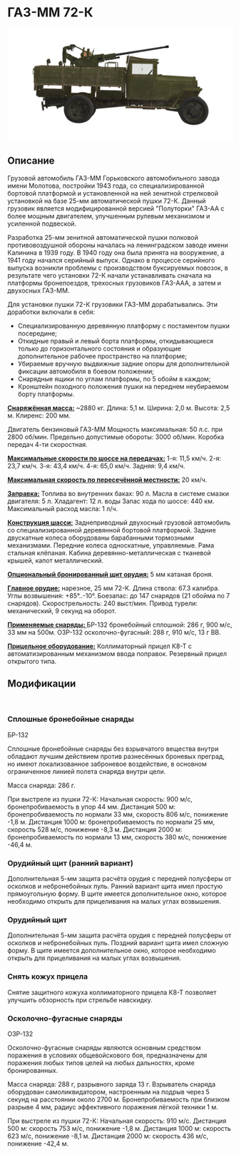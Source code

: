 ﻿# ГАЗ-ММ 72-К

![_gaz-mm-72k](../images/_gaz-mm-72k.png)

## Описание

Грузовой автомобиль ГАЗ-ММ Горьковского автомобильного завода имени Молотова, постройки 1943 года, со специализированной бортовой платформой и установленной на ней зенитной стрелковой установкой на базе 25-мм автоматической пушки 72-К. Данный грузовик является модифицированной версией "Полуторки" ГАЗ-АА с более мощным двигателем, улучшенным рулевым механизмом и усиленной подвеской.

Разработка 25-мм зенитной автоматической пушки полковой противовоздушной обороны началась на ленинградском заводе имени Калинина в 1939 году. В 1940 году она была принята на вооружение, а 1941 году начался серийный выпуск. Однако в процессе серийного выпуска возникли проблемы с производством буксируемых повозок, в результате чего установки 72-К начали устанавливать сначала на платформы бронепоездов, трехосных грузовиков ГАЗ-ААА, а затем и двухосных ГАЗ-ММ.

Для установки пушки 72-К грузовики ГАЗ-ММ дорабатывались. Эти доработки включали в себя:
- Специализированную деревянную платформу с постаментом пушки посередине;
- Откидные правый и левый борта платформы, откидывающиеся только до горизонтального состояния и образующие дополнительное рабочее пространство на платформе;
- Убираемые вручную выдвижные задние опоры для дополнительной фиксации автомобиля в боевом положении;
- Снарядные ящики по углам платформы, по 5 обойм в каждом;
- Кронштейн походного положения пушки на переднем неубираемом борту платформы.

<b><u>Снаряжённая масса:</u></b> ~2880 кг.
Длина: 5,1 м.
Ширина: 2,0 м.
Высота: 2,5 м.
Клиренс: 200 мм.

Двигатель бензиновый ГАЗ-ММ
Мощность максимальная: 50 л.с. при 2800 об/мин.
Предельно допустимые обороты: 3000 об/мин.
Коробка передач 4-ти скоростная.

<b><u>Максимальные скорости по шоссе на передачах:</u></b>
1-я: 11,5 км/ч.
2-я: 23,7 км/ч.
3-я: 43,4 км/ч.
4-я: 65,0 км/ч.
Задняя: 9,4 км/ч.

<b><u>Максимальная скорость по пересечённой местности:</u></b> 20 км/ч.

<b><u>Заправка:</u></b>
Топлива во внутренних баках: 90 л.
Масла в системе смазки двигателя: 5 л.
Хладагент: 12 л. воды
Запас хода по шоссе: 440 км.
Максимальный расход масла: 1 л/ч.

<b><u>Конструкция шасси:</u></b>
Заднеприводный двухосный грузовой автомобиль со специализированной деревянной бортовой платформой.
Задние двускатные колеса оборудованы барабанными тормозными механизмами. Передние колеса односкатные, управляемые.
Рама стальная клёпаная. Кабина деревянно-металлическая с тканевой крышей, капот металлический.

<b><u>Опциональный бронированный щит орудия:</u></b>
5 мм катаная броня.

<b><u>Главное орудие:</u></b> нарезное, 25 мм 72-К.
Длина ствола: 67.3 калибра.
Углы возвышения: +85°..-10°.
Боезапас: до 147 снарядов (21 обойма по 7 снарядов).
Скорострельность: 240 выст/мин.
Привод турели: механический, 9 секунд на оборот.

<b><u>Применяемые снаряды: </u></b>
БР-132 бронебойный сплошной: 286 г, 900 м/с, 33 мм на 500м.
ОЗР-132 осколочно-фугасный: 288 г, 910 м/с, 13 г ВВ.

<b><u>Прицельное оборудование:</u></b>
Коллиматорный прицел К8-Т с автоматизированным механизмом ввода поправок.
Резервный прицел открытого типа.


## Модификации
﻿

### Сплошные бронебойные снаряды

БР-132

Сплошные бронебойные снаряды без взрывчатого вещества внутри обладают лучшим действием против разнесённых броневых преград, но имеют локализованное заброневое воздействие, в основном ограниченное линией полета снаряда внутри цели.

Масса снаряда: 286 г.

При выстреле из пушки 72-К:
Начальная скорость: 900 м/с, бронепробиваемость в упор 44 мм.
Дистанция 500 м: бронепробиваемость по нормали 33 мм, скорость 806 м/с, понижение -1,8 м.
Дистанция 1000 м: бронепробиваемость по нормали 25 мм, скорость 528 м/с, понижение -8,3 м.
Дистанция 2000 м: бронепробиваемость по нормали 13 мм, скорость 380 м/с, понижение -46,4 м.
﻿

### Орудийный щит (ранний вариант)

Дополнительная 5-мм защита расчёта орудия с передней полусферы от осколков и небронебойных пуль. Ранний вариант щита имел простую прямоугольную форму.
В щите имеется дополнительное окно, которое необходимо открыть для прицеливания на малых углах возвышения.
﻿

### Орудийный щит

Дополнительная 5-мм защита расчёта орудия с передней полусферы от осколков и небронебойных пуль. Поздний вариант щита имел сложную форму.
В щите имеется дополнительное окно, которое необходимо открыть для прицеливания на малых углах возвышения.
﻿

### Снять кожух прицела

Снятие защитного кожуха коллиматорного прицела К8-Т позволяет улучшить обзорность при стрельбе навскидку.
﻿

### Осколочно-фугасные снаряды

ОЗР-132

Осколочно-фугасные снаряды являются основным средством поражения в условиях общевойскового боя, предназначены для поражения любых типов целей на любых дальностях, кроме бронированных.

Масса снаряда: 288 г, разрывного заряда 13 г.
Взрыватель снаряда оборудован самоликвидатором, настроенным на подрыв через 5 секунд на расстоянии около 2700 м.
Бронепробиваемость при близком разрыве 4 мм, радиус эффективного поражения лёгкой техники 1 м.

При выстреле из пушки 72-К:
Начальная скорость: 910 м/с.
Дистанция 500 м: скорость 753 м/с, понижение -1,8 м.
Дистанция 1000 м: скорость 623 м/с, понижение -8,1 м.
Дистанция 2000 м: скорость 436 м/с, понижение -42,4 м.
